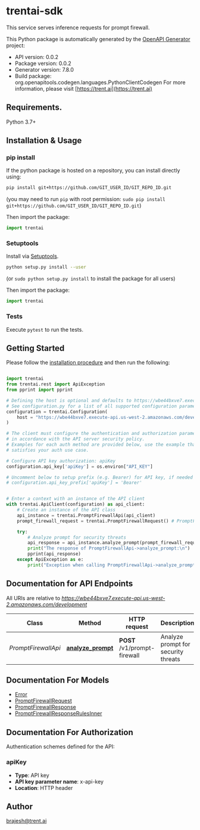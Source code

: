 # trentai-sdk
This service serves inference requests for prompt firewall.

This Python package is automatically generated by the [OpenAPI Generator](https://openapi-generator.tech) project:

- API version: 0.0.2
- Package version: 0.0.2
- Generator version: 7.8.0
- Build package: org.openapitools.codegen.languages.PythonClientCodegen
For more information, please visit [https://trent.ai](https://trent.ai)

## Requirements.

Python 3.7+

## Installation & Usage
### pip install

If the python package is hosted on a repository, you can install directly using:

```sh
pip install git+https://github.com/GIT_USER_ID/GIT_REPO_ID.git
```
(you may need to run `pip` with root permission: `sudo pip install git+https://github.com/GIT_USER_ID/GIT_REPO_ID.git`)

Then import the package:
```python
import trentai
```

### Setuptools

Install via [Setuptools](http://pypi.python.org/pypi/setuptools).

```sh
python setup.py install --user
```
(or `sudo python setup.py install` to install the package for all users)

Then import the package:
```python
import trentai
```

### Tests

Execute `pytest` to run the tests.

## Getting Started

Please follow the [installation procedure](#installation--usage) and then run the following:

```python

import trentai
from trentai.rest import ApiException
from pprint import pprint

# Defining the host is optional and defaults to https://wbe44bxve7.execute-api.us-west-2.amazonaws.com/development
# See configuration.py for a list of all supported configuration parameters.
configuration = trentai.Configuration(
    host = "https://wbe44bxve7.execute-api.us-west-2.amazonaws.com/development"
)

# The client must configure the authentication and authorization parameters
# in accordance with the API server security policy.
# Examples for each auth method are provided below, use the example that
# satisfies your auth use case.

# Configure API key authorization: apiKey
configuration.api_key['apiKey'] = os.environ["API_KEY"]

# Uncomment below to setup prefix (e.g. Bearer) for API key, if needed
# configuration.api_key_prefix['apiKey'] = 'Bearer'


# Enter a context with an instance of the API client
with trentai.ApiClient(configuration) as api_client:
    # Create an instance of the API class
    api_instance = trentai.PromptFirewallApi(api_client)
    prompt_firewall_request = trentai.PromptFirewallRequest() # PromptFirewallRequest | 

    try:
        # Analyze prompt for security threats
        api_response = api_instance.analyze_prompt(prompt_firewall_request)
        print("The response of PromptFirewallApi->analyze_prompt:\n")
        pprint(api_response)
    except ApiException as e:
        print("Exception when calling PromptFirewallApi->analyze_prompt: %s\n" % e)

```

## Documentation for API Endpoints

All URIs are relative to *https://wbe44bxve7.execute-api.us-west-2.amazonaws.com/development*

Class | Method | HTTP request | Description
------------ | ------------- | ------------- | -------------
*PromptFirewallApi* | [**analyze_prompt**](docs/PromptFirewallApi.md#analyze_prompt) | **POST** /v1/prompt-firewall | Analyze prompt for security threats


## Documentation For Models

 - [Error](docs/Error.md)
 - [PromptFirewallRequest](docs/PromptFirewallRequest.md)
 - [PromptFirewallResponse](docs/PromptFirewallResponse.md)
 - [PromptFirewallResponseRulesInner](docs/PromptFirewallResponseRulesInner.md)


<a id="documentation-for-authorization"></a>
## Documentation For Authorization


Authentication schemes defined for the API:
<a id="apiKey"></a>
### apiKey

- **Type**: API key
- **API key parameter name**: x-api-key
- **Location**: HTTP header


## Author

brajesh@trent.ai


